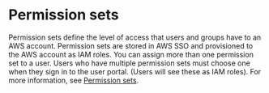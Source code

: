 # Permission sets<a name="permissionsets"></a>

Permission sets define the level of access that users and groups have to an AWS account\. Permission sets are stored in AWS SSO and provisioned to the AWS account as IAM roles\. You can assign more than one permission set to a user\. Users who have multiple permission sets must choose one when they sign in to the user portal\. \(Users will see these as IAM roles\)\. For more information, see [Permission sets](permissionsetsconcept.md)\.